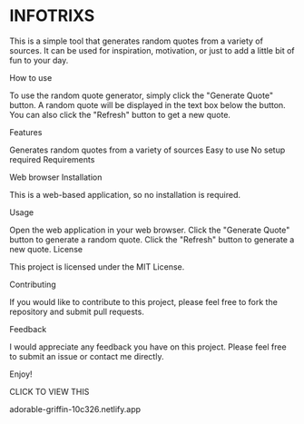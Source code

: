 # INFOTRIXS




This is a simple tool that generates random quotes from a variety of sources. It can be used for inspiration, motivation, or just to add a little bit of fun to your day.

How to use

To use the random quote generator, simply click the "Generate Quote" button. A random quote will be displayed in the text box below the button. You can also click the "Refresh" button to get a new quote.

Features

Generates random quotes from a variety of sources
Easy to use
No setup required
Requirements

Web browser
Installation

This is a web-based application, so no installation is required.

Usage

Open the web application in your web browser.
Click the "Generate Quote" button to generate a random quote.
Click the "Refresh" button to generate a new quote.
License

This project is licensed under the MIT License.

Contributing

If you would like to contribute to this project, please feel free to fork the repository and submit pull requests.

Feedback

I would appreciate any feedback you have on this project. Please feel free to submit an issue or contact me directly.

Enjoy!



CLICK TO VIEW THIS 

adorable-griffin-10c326.netlify.app
